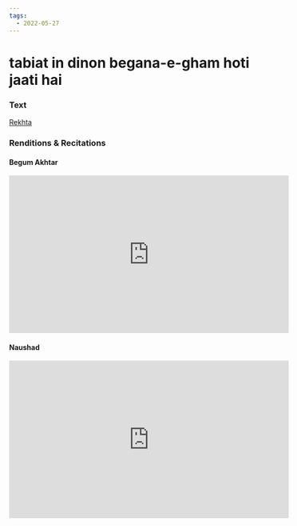 ```yaml
---
tags:
  - 2022-05-27
---
```

# tabiat in dinon begana-e-gham hoti jaati hai

### Text
[Rekhta](https://www.rekhta.org/ghazals/tabiiat-in-dinon-begaana-e-gam-hotii-jaatii-hai-jigar-moradabadi-ghazals?lang=ur)

### Renditions & Recitations

#### Begum Akhtar

<iframe width="560" height="315" src="https://www.youtube.com/embed/dJt5o3ltIMY" title="YouTube video player" frameborder="0" allow="accelerometer; autoplay; clipboard-write; encrypted-media; gyroscope; picture-in-picture" allowfullscreen></iframe>

#### Naushad

<iframe width="560" height="315" src="https://www.youtube.com/embed/v0o2ciehqnc" title="YouTube video player" frameborder="0" allow="accelerometer; autoplay; clipboard-write; encrypted-media; gyroscope; picture-in-picture" allowfullscreen></iframe>

